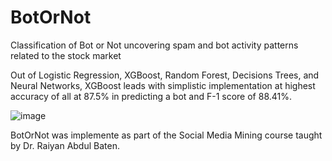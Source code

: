 # BotOrNot
Classification of Bot or Not uncovering spam and bot activity patterns related to the stock market

Out of Logistic Regression, XGBoost, Random Forest, Decisions Trees, and Neural Networks, XGBoost leads with simplistic implementation at highest accuracy of all at 87.5% in predicting a bot and F-1 score of 88.41%.

![image](https://github.com/user-attachments/assets/6cc5b967-49a1-43b8-a1be-9461668552d0)


BotOrNot was implemente as part of the Social Media Mining course taught by Dr. Raiyan Abdul Baten.
